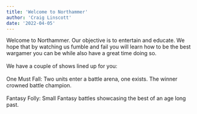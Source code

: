 ```yaml
---
title: 'Welcome to Northammer'
author: 'Craig Linscott'
date: '2022-04-05'
---
```


Welcome to Northammer. Our objective is to entertain and educate. We hope that by
watching us fumble and fail you will learn how to be the best wargamer you can be
while also have a great time doing so.
\
\
We have a couple of shows lined up for you:
\
\
One Must Fall:
Two units enter a battle arena, one exists. The winner crowned battle champion.
\
\
Fantasy Folly:
Small Fantasy battles showcasing the best of an age long past.
